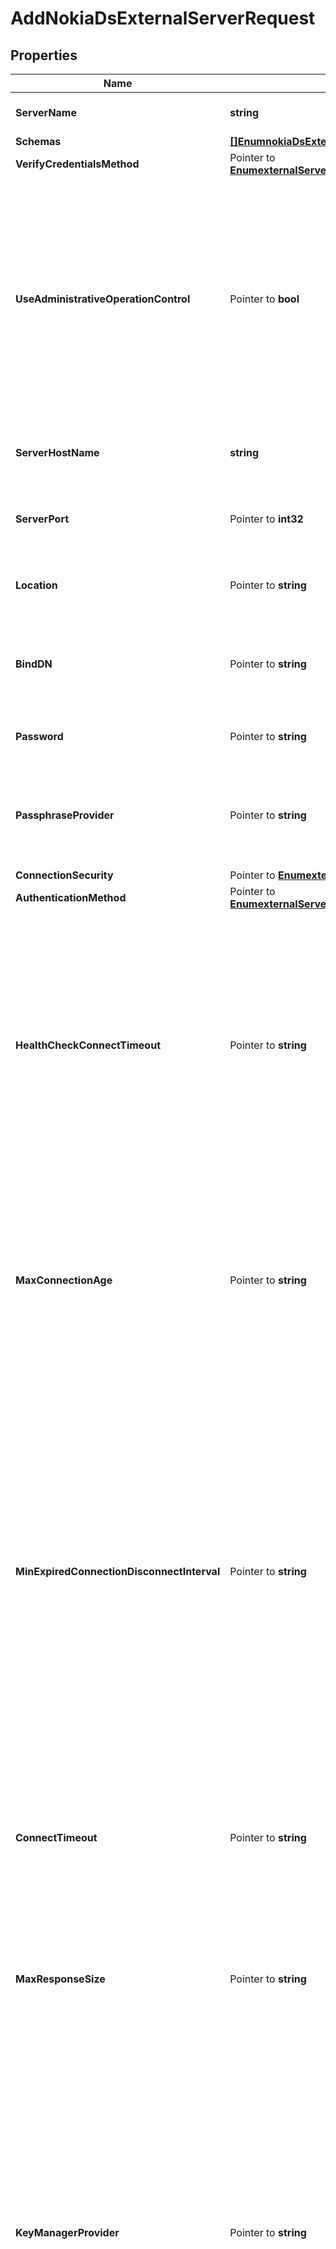 # AddNokiaDsExternalServerRequest

## Properties

Name | Type | Description | Notes
------------ | ------------- | ------------- | -------------
**ServerName** | **string** | Name of the new External Server | 
**Schemas** | [**[]EnumnokiaDsExternalServerSchemaUrn**](EnumnokiaDsExternalServerSchemaUrn.md) |  | 
**VerifyCredentialsMethod** | Pointer to [**EnumexternalServerVerifyCredentialsMethodProp**](EnumexternalServerVerifyCredentialsMethodProp.md) |  | [optional] 
**UseAdministrativeOperationControl** | Pointer to **bool** | Indicates whether to include the administrative operation request control in requests sent to this server which are intended for administrative operations (e.g., health checking) rather than requests directly from clients. | [optional] 
**ServerHostName** | **string** | The host name or IP address of the target LDAP server. | 
**ServerPort** | Pointer to **int32** | The port number on which the server listens for requests. | [optional] 
**Location** | Pointer to **string** | Specifies the location for the LDAP External Server. | [optional] 
**BindDN** | Pointer to **string** | The DN to use to bind to the target LDAP server if simple authentication is required. | [optional] 
**Password** | Pointer to **string** | The login password for the specified user. | [optional] 
**PassphraseProvider** | Pointer to **string** | The passphrase provider to use to obtain the login password for the specified user. | [optional] 
**ConnectionSecurity** | Pointer to [**EnumexternalServerConnectionSecurityProp**](EnumexternalServerConnectionSecurityProp.md) |  | [optional] 
**AuthenticationMethod** | Pointer to [**EnumexternalServerNokiaDsAuthenticationMethodProp**](EnumexternalServerNokiaDsAuthenticationMethodProp.md) |  | [optional] 
**HealthCheckConnectTimeout** | Pointer to **string** | Specifies the maximum length of time to wait for a connection to be established for the purpose of performing a health check. If the connection cannot be established within this length of time, the server will be classified as unavailable. | [optional] 
**MaxConnectionAge** | Pointer to **string** | Specifies the maximum length of time that connections to this server should be allowed to remain established before being closed and replaced with newly-established connections. | [optional] 
**MinExpiredConnectionDisconnectInterval** | Pointer to **string** | Specifies the minimum length of time that should pass between connection closures as a result of the connections being established for longer than the maximum connection age. This may help avoid cases in which a large number of connections are closed and re-established in a short period of time because of the maximum connection age. | [optional] 
**ConnectTimeout** | Pointer to **string** | Specifies the maximum length of time to wait for a connection to be established before giving up and considering the server unavailable. | [optional] 
**MaxResponseSize** | Pointer to **string** | Specifies the maximum response size that should be supported for messages received from the LDAP external server. | [optional] 
**KeyManagerProvider** | Pointer to **string** | The key manager provider to use if SSL or StartTLS is to be used for connection-level security. When specifying a value for this property (except when using the Null key manager provider) you must ensure that the external server trusts this server&#39;s public certificate by adding this server&#39;s public certificate to the external server&#39;s trust store. | [optional] 
**TrustManagerProvider** | Pointer to **string** | The trust manager provider to use if SSL or StartTLS is to be used for connection-level security. | [optional] 
**InitialConnections** | Pointer to **int32** | The number of connections to initially establish to the LDAP external server. A value of zero indicates that the number of connections should be dynamically based on the number of available worker threads. This will be ignored when using a thread-local connection pool. | [optional] 
**MaxConnections** | Pointer to **int32** | The maximum number of concurrent connections to maintain for the LDAP external server. A value of zero indicates that the number of connections should be dynamically based on the number of available worker threads. This will be ignored when using a thread-local connection pool. | [optional] 
**DefunctConnectionResultCode** | Pointer to [**[]EnumexternalServerDefunctConnectionResultCodeProp**](EnumexternalServerDefunctConnectionResultCodeProp.md) | Specifies the operation result code values that should cause the associated connection should be considered defunct. If an operation fails with one of these result codes, then it will be terminated and an attempt will be made to establish a new connection in its place. | [optional] 
**AbandonOnTimeout** | Pointer to **bool** | Indicates whether to send an abandon request for an operation for which a response timeout is encountered. A request which has timed out on one server may be retried on another server regardless of whether an abandon request is sent, but if the initial attempt is not abandoned then a long-running operation may unnecessarily continue to consume processing resources on the initial server. | [optional] 
**Description** | Pointer to **string** | A description for this External Server | [optional] 

## Methods

### NewAddNokiaDsExternalServerRequest

`func NewAddNokiaDsExternalServerRequest(serverName string, schemas []EnumnokiaDsExternalServerSchemaUrn, serverHostName string, ) *AddNokiaDsExternalServerRequest`

NewAddNokiaDsExternalServerRequest instantiates a new AddNokiaDsExternalServerRequest object
This constructor will assign default values to properties that have it defined,
and makes sure properties required by API are set, but the set of arguments
will change when the set of required properties is changed

### NewAddNokiaDsExternalServerRequestWithDefaults

`func NewAddNokiaDsExternalServerRequestWithDefaults() *AddNokiaDsExternalServerRequest`

NewAddNokiaDsExternalServerRequestWithDefaults instantiates a new AddNokiaDsExternalServerRequest object
This constructor will only assign default values to properties that have it defined,
but it doesn't guarantee that properties required by API are set

### GetServerName

`func (o *AddNokiaDsExternalServerRequest) GetServerName() string`

GetServerName returns the ServerName field if non-nil, zero value otherwise.

### GetServerNameOk

`func (o *AddNokiaDsExternalServerRequest) GetServerNameOk() (*string, bool)`

GetServerNameOk returns a tuple with the ServerName field if it's non-nil, zero value otherwise
and a boolean to check if the value has been set.

### SetServerName

`func (o *AddNokiaDsExternalServerRequest) SetServerName(v string)`

SetServerName sets ServerName field to given value.


### GetSchemas

`func (o *AddNokiaDsExternalServerRequest) GetSchemas() []EnumnokiaDsExternalServerSchemaUrn`

GetSchemas returns the Schemas field if non-nil, zero value otherwise.

### GetSchemasOk

`func (o *AddNokiaDsExternalServerRequest) GetSchemasOk() (*[]EnumnokiaDsExternalServerSchemaUrn, bool)`

GetSchemasOk returns a tuple with the Schemas field if it's non-nil, zero value otherwise
and a boolean to check if the value has been set.

### SetSchemas

`func (o *AddNokiaDsExternalServerRequest) SetSchemas(v []EnumnokiaDsExternalServerSchemaUrn)`

SetSchemas sets Schemas field to given value.


### GetVerifyCredentialsMethod

`func (o *AddNokiaDsExternalServerRequest) GetVerifyCredentialsMethod() EnumexternalServerVerifyCredentialsMethodProp`

GetVerifyCredentialsMethod returns the VerifyCredentialsMethod field if non-nil, zero value otherwise.

### GetVerifyCredentialsMethodOk

`func (o *AddNokiaDsExternalServerRequest) GetVerifyCredentialsMethodOk() (*EnumexternalServerVerifyCredentialsMethodProp, bool)`

GetVerifyCredentialsMethodOk returns a tuple with the VerifyCredentialsMethod field if it's non-nil, zero value otherwise
and a boolean to check if the value has been set.

### SetVerifyCredentialsMethod

`func (o *AddNokiaDsExternalServerRequest) SetVerifyCredentialsMethod(v EnumexternalServerVerifyCredentialsMethodProp)`

SetVerifyCredentialsMethod sets VerifyCredentialsMethod field to given value.

### HasVerifyCredentialsMethod

`func (o *AddNokiaDsExternalServerRequest) HasVerifyCredentialsMethod() bool`

HasVerifyCredentialsMethod returns a boolean if a field has been set.

### GetUseAdministrativeOperationControl

`func (o *AddNokiaDsExternalServerRequest) GetUseAdministrativeOperationControl() bool`

GetUseAdministrativeOperationControl returns the UseAdministrativeOperationControl field if non-nil, zero value otherwise.

### GetUseAdministrativeOperationControlOk

`func (o *AddNokiaDsExternalServerRequest) GetUseAdministrativeOperationControlOk() (*bool, bool)`

GetUseAdministrativeOperationControlOk returns a tuple with the UseAdministrativeOperationControl field if it's non-nil, zero value otherwise
and a boolean to check if the value has been set.

### SetUseAdministrativeOperationControl

`func (o *AddNokiaDsExternalServerRequest) SetUseAdministrativeOperationControl(v bool)`

SetUseAdministrativeOperationControl sets UseAdministrativeOperationControl field to given value.

### HasUseAdministrativeOperationControl

`func (o *AddNokiaDsExternalServerRequest) HasUseAdministrativeOperationControl() bool`

HasUseAdministrativeOperationControl returns a boolean if a field has been set.

### GetServerHostName

`func (o *AddNokiaDsExternalServerRequest) GetServerHostName() string`

GetServerHostName returns the ServerHostName field if non-nil, zero value otherwise.

### GetServerHostNameOk

`func (o *AddNokiaDsExternalServerRequest) GetServerHostNameOk() (*string, bool)`

GetServerHostNameOk returns a tuple with the ServerHostName field if it's non-nil, zero value otherwise
and a boolean to check if the value has been set.

### SetServerHostName

`func (o *AddNokiaDsExternalServerRequest) SetServerHostName(v string)`

SetServerHostName sets ServerHostName field to given value.


### GetServerPort

`func (o *AddNokiaDsExternalServerRequest) GetServerPort() int32`

GetServerPort returns the ServerPort field if non-nil, zero value otherwise.

### GetServerPortOk

`func (o *AddNokiaDsExternalServerRequest) GetServerPortOk() (*int32, bool)`

GetServerPortOk returns a tuple with the ServerPort field if it's non-nil, zero value otherwise
and a boolean to check if the value has been set.

### SetServerPort

`func (o *AddNokiaDsExternalServerRequest) SetServerPort(v int32)`

SetServerPort sets ServerPort field to given value.

### HasServerPort

`func (o *AddNokiaDsExternalServerRequest) HasServerPort() bool`

HasServerPort returns a boolean if a field has been set.

### GetLocation

`func (o *AddNokiaDsExternalServerRequest) GetLocation() string`

GetLocation returns the Location field if non-nil, zero value otherwise.

### GetLocationOk

`func (o *AddNokiaDsExternalServerRequest) GetLocationOk() (*string, bool)`

GetLocationOk returns a tuple with the Location field if it's non-nil, zero value otherwise
and a boolean to check if the value has been set.

### SetLocation

`func (o *AddNokiaDsExternalServerRequest) SetLocation(v string)`

SetLocation sets Location field to given value.

### HasLocation

`func (o *AddNokiaDsExternalServerRequest) HasLocation() bool`

HasLocation returns a boolean if a field has been set.

### GetBindDN

`func (o *AddNokiaDsExternalServerRequest) GetBindDN() string`

GetBindDN returns the BindDN field if non-nil, zero value otherwise.

### GetBindDNOk

`func (o *AddNokiaDsExternalServerRequest) GetBindDNOk() (*string, bool)`

GetBindDNOk returns a tuple with the BindDN field if it's non-nil, zero value otherwise
and a boolean to check if the value has been set.

### SetBindDN

`func (o *AddNokiaDsExternalServerRequest) SetBindDN(v string)`

SetBindDN sets BindDN field to given value.

### HasBindDN

`func (o *AddNokiaDsExternalServerRequest) HasBindDN() bool`

HasBindDN returns a boolean if a field has been set.

### GetPassword

`func (o *AddNokiaDsExternalServerRequest) GetPassword() string`

GetPassword returns the Password field if non-nil, zero value otherwise.

### GetPasswordOk

`func (o *AddNokiaDsExternalServerRequest) GetPasswordOk() (*string, bool)`

GetPasswordOk returns a tuple with the Password field if it's non-nil, zero value otherwise
and a boolean to check if the value has been set.

### SetPassword

`func (o *AddNokiaDsExternalServerRequest) SetPassword(v string)`

SetPassword sets Password field to given value.

### HasPassword

`func (o *AddNokiaDsExternalServerRequest) HasPassword() bool`

HasPassword returns a boolean if a field has been set.

### GetPassphraseProvider

`func (o *AddNokiaDsExternalServerRequest) GetPassphraseProvider() string`

GetPassphraseProvider returns the PassphraseProvider field if non-nil, zero value otherwise.

### GetPassphraseProviderOk

`func (o *AddNokiaDsExternalServerRequest) GetPassphraseProviderOk() (*string, bool)`

GetPassphraseProviderOk returns a tuple with the PassphraseProvider field if it's non-nil, zero value otherwise
and a boolean to check if the value has been set.

### SetPassphraseProvider

`func (o *AddNokiaDsExternalServerRequest) SetPassphraseProvider(v string)`

SetPassphraseProvider sets PassphraseProvider field to given value.

### HasPassphraseProvider

`func (o *AddNokiaDsExternalServerRequest) HasPassphraseProvider() bool`

HasPassphraseProvider returns a boolean if a field has been set.

### GetConnectionSecurity

`func (o *AddNokiaDsExternalServerRequest) GetConnectionSecurity() EnumexternalServerConnectionSecurityProp`

GetConnectionSecurity returns the ConnectionSecurity field if non-nil, zero value otherwise.

### GetConnectionSecurityOk

`func (o *AddNokiaDsExternalServerRequest) GetConnectionSecurityOk() (*EnumexternalServerConnectionSecurityProp, bool)`

GetConnectionSecurityOk returns a tuple with the ConnectionSecurity field if it's non-nil, zero value otherwise
and a boolean to check if the value has been set.

### SetConnectionSecurity

`func (o *AddNokiaDsExternalServerRequest) SetConnectionSecurity(v EnumexternalServerConnectionSecurityProp)`

SetConnectionSecurity sets ConnectionSecurity field to given value.

### HasConnectionSecurity

`func (o *AddNokiaDsExternalServerRequest) HasConnectionSecurity() bool`

HasConnectionSecurity returns a boolean if a field has been set.

### GetAuthenticationMethod

`func (o *AddNokiaDsExternalServerRequest) GetAuthenticationMethod() EnumexternalServerNokiaDsAuthenticationMethodProp`

GetAuthenticationMethod returns the AuthenticationMethod field if non-nil, zero value otherwise.

### GetAuthenticationMethodOk

`func (o *AddNokiaDsExternalServerRequest) GetAuthenticationMethodOk() (*EnumexternalServerNokiaDsAuthenticationMethodProp, bool)`

GetAuthenticationMethodOk returns a tuple with the AuthenticationMethod field if it's non-nil, zero value otherwise
and a boolean to check if the value has been set.

### SetAuthenticationMethod

`func (o *AddNokiaDsExternalServerRequest) SetAuthenticationMethod(v EnumexternalServerNokiaDsAuthenticationMethodProp)`

SetAuthenticationMethod sets AuthenticationMethod field to given value.

### HasAuthenticationMethod

`func (o *AddNokiaDsExternalServerRequest) HasAuthenticationMethod() bool`

HasAuthenticationMethod returns a boolean if a field has been set.

### GetHealthCheckConnectTimeout

`func (o *AddNokiaDsExternalServerRequest) GetHealthCheckConnectTimeout() string`

GetHealthCheckConnectTimeout returns the HealthCheckConnectTimeout field if non-nil, zero value otherwise.

### GetHealthCheckConnectTimeoutOk

`func (o *AddNokiaDsExternalServerRequest) GetHealthCheckConnectTimeoutOk() (*string, bool)`

GetHealthCheckConnectTimeoutOk returns a tuple with the HealthCheckConnectTimeout field if it's non-nil, zero value otherwise
and a boolean to check if the value has been set.

### SetHealthCheckConnectTimeout

`func (o *AddNokiaDsExternalServerRequest) SetHealthCheckConnectTimeout(v string)`

SetHealthCheckConnectTimeout sets HealthCheckConnectTimeout field to given value.

### HasHealthCheckConnectTimeout

`func (o *AddNokiaDsExternalServerRequest) HasHealthCheckConnectTimeout() bool`

HasHealthCheckConnectTimeout returns a boolean if a field has been set.

### GetMaxConnectionAge

`func (o *AddNokiaDsExternalServerRequest) GetMaxConnectionAge() string`

GetMaxConnectionAge returns the MaxConnectionAge field if non-nil, zero value otherwise.

### GetMaxConnectionAgeOk

`func (o *AddNokiaDsExternalServerRequest) GetMaxConnectionAgeOk() (*string, bool)`

GetMaxConnectionAgeOk returns a tuple with the MaxConnectionAge field if it's non-nil, zero value otherwise
and a boolean to check if the value has been set.

### SetMaxConnectionAge

`func (o *AddNokiaDsExternalServerRequest) SetMaxConnectionAge(v string)`

SetMaxConnectionAge sets MaxConnectionAge field to given value.

### HasMaxConnectionAge

`func (o *AddNokiaDsExternalServerRequest) HasMaxConnectionAge() bool`

HasMaxConnectionAge returns a boolean if a field has been set.

### GetMinExpiredConnectionDisconnectInterval

`func (o *AddNokiaDsExternalServerRequest) GetMinExpiredConnectionDisconnectInterval() string`

GetMinExpiredConnectionDisconnectInterval returns the MinExpiredConnectionDisconnectInterval field if non-nil, zero value otherwise.

### GetMinExpiredConnectionDisconnectIntervalOk

`func (o *AddNokiaDsExternalServerRequest) GetMinExpiredConnectionDisconnectIntervalOk() (*string, bool)`

GetMinExpiredConnectionDisconnectIntervalOk returns a tuple with the MinExpiredConnectionDisconnectInterval field if it's non-nil, zero value otherwise
and a boolean to check if the value has been set.

### SetMinExpiredConnectionDisconnectInterval

`func (o *AddNokiaDsExternalServerRequest) SetMinExpiredConnectionDisconnectInterval(v string)`

SetMinExpiredConnectionDisconnectInterval sets MinExpiredConnectionDisconnectInterval field to given value.

### HasMinExpiredConnectionDisconnectInterval

`func (o *AddNokiaDsExternalServerRequest) HasMinExpiredConnectionDisconnectInterval() bool`

HasMinExpiredConnectionDisconnectInterval returns a boolean if a field has been set.

### GetConnectTimeout

`func (o *AddNokiaDsExternalServerRequest) GetConnectTimeout() string`

GetConnectTimeout returns the ConnectTimeout field if non-nil, zero value otherwise.

### GetConnectTimeoutOk

`func (o *AddNokiaDsExternalServerRequest) GetConnectTimeoutOk() (*string, bool)`

GetConnectTimeoutOk returns a tuple with the ConnectTimeout field if it's non-nil, zero value otherwise
and a boolean to check if the value has been set.

### SetConnectTimeout

`func (o *AddNokiaDsExternalServerRequest) SetConnectTimeout(v string)`

SetConnectTimeout sets ConnectTimeout field to given value.

### HasConnectTimeout

`func (o *AddNokiaDsExternalServerRequest) HasConnectTimeout() bool`

HasConnectTimeout returns a boolean if a field has been set.

### GetMaxResponseSize

`func (o *AddNokiaDsExternalServerRequest) GetMaxResponseSize() string`

GetMaxResponseSize returns the MaxResponseSize field if non-nil, zero value otherwise.

### GetMaxResponseSizeOk

`func (o *AddNokiaDsExternalServerRequest) GetMaxResponseSizeOk() (*string, bool)`

GetMaxResponseSizeOk returns a tuple with the MaxResponseSize field if it's non-nil, zero value otherwise
and a boolean to check if the value has been set.

### SetMaxResponseSize

`func (o *AddNokiaDsExternalServerRequest) SetMaxResponseSize(v string)`

SetMaxResponseSize sets MaxResponseSize field to given value.

### HasMaxResponseSize

`func (o *AddNokiaDsExternalServerRequest) HasMaxResponseSize() bool`

HasMaxResponseSize returns a boolean if a field has been set.

### GetKeyManagerProvider

`func (o *AddNokiaDsExternalServerRequest) GetKeyManagerProvider() string`

GetKeyManagerProvider returns the KeyManagerProvider field if non-nil, zero value otherwise.

### GetKeyManagerProviderOk

`func (o *AddNokiaDsExternalServerRequest) GetKeyManagerProviderOk() (*string, bool)`

GetKeyManagerProviderOk returns a tuple with the KeyManagerProvider field if it's non-nil, zero value otherwise
and a boolean to check if the value has been set.

### SetKeyManagerProvider

`func (o *AddNokiaDsExternalServerRequest) SetKeyManagerProvider(v string)`

SetKeyManagerProvider sets KeyManagerProvider field to given value.

### HasKeyManagerProvider

`func (o *AddNokiaDsExternalServerRequest) HasKeyManagerProvider() bool`

HasKeyManagerProvider returns a boolean if a field has been set.

### GetTrustManagerProvider

`func (o *AddNokiaDsExternalServerRequest) GetTrustManagerProvider() string`

GetTrustManagerProvider returns the TrustManagerProvider field if non-nil, zero value otherwise.

### GetTrustManagerProviderOk

`func (o *AddNokiaDsExternalServerRequest) GetTrustManagerProviderOk() (*string, bool)`

GetTrustManagerProviderOk returns a tuple with the TrustManagerProvider field if it's non-nil, zero value otherwise
and a boolean to check if the value has been set.

### SetTrustManagerProvider

`func (o *AddNokiaDsExternalServerRequest) SetTrustManagerProvider(v string)`

SetTrustManagerProvider sets TrustManagerProvider field to given value.

### HasTrustManagerProvider

`func (o *AddNokiaDsExternalServerRequest) HasTrustManagerProvider() bool`

HasTrustManagerProvider returns a boolean if a field has been set.

### GetInitialConnections

`func (o *AddNokiaDsExternalServerRequest) GetInitialConnections() int32`

GetInitialConnections returns the InitialConnections field if non-nil, zero value otherwise.

### GetInitialConnectionsOk

`func (o *AddNokiaDsExternalServerRequest) GetInitialConnectionsOk() (*int32, bool)`

GetInitialConnectionsOk returns a tuple with the InitialConnections field if it's non-nil, zero value otherwise
and a boolean to check if the value has been set.

### SetInitialConnections

`func (o *AddNokiaDsExternalServerRequest) SetInitialConnections(v int32)`

SetInitialConnections sets InitialConnections field to given value.

### HasInitialConnections

`func (o *AddNokiaDsExternalServerRequest) HasInitialConnections() bool`

HasInitialConnections returns a boolean if a field has been set.

### GetMaxConnections

`func (o *AddNokiaDsExternalServerRequest) GetMaxConnections() int32`

GetMaxConnections returns the MaxConnections field if non-nil, zero value otherwise.

### GetMaxConnectionsOk

`func (o *AddNokiaDsExternalServerRequest) GetMaxConnectionsOk() (*int32, bool)`

GetMaxConnectionsOk returns a tuple with the MaxConnections field if it's non-nil, zero value otherwise
and a boolean to check if the value has been set.

### SetMaxConnections

`func (o *AddNokiaDsExternalServerRequest) SetMaxConnections(v int32)`

SetMaxConnections sets MaxConnections field to given value.

### HasMaxConnections

`func (o *AddNokiaDsExternalServerRequest) HasMaxConnections() bool`

HasMaxConnections returns a boolean if a field has been set.

### GetDefunctConnectionResultCode

`func (o *AddNokiaDsExternalServerRequest) GetDefunctConnectionResultCode() []EnumexternalServerDefunctConnectionResultCodeProp`

GetDefunctConnectionResultCode returns the DefunctConnectionResultCode field if non-nil, zero value otherwise.

### GetDefunctConnectionResultCodeOk

`func (o *AddNokiaDsExternalServerRequest) GetDefunctConnectionResultCodeOk() (*[]EnumexternalServerDefunctConnectionResultCodeProp, bool)`

GetDefunctConnectionResultCodeOk returns a tuple with the DefunctConnectionResultCode field if it's non-nil, zero value otherwise
and a boolean to check if the value has been set.

### SetDefunctConnectionResultCode

`func (o *AddNokiaDsExternalServerRequest) SetDefunctConnectionResultCode(v []EnumexternalServerDefunctConnectionResultCodeProp)`

SetDefunctConnectionResultCode sets DefunctConnectionResultCode field to given value.

### HasDefunctConnectionResultCode

`func (o *AddNokiaDsExternalServerRequest) HasDefunctConnectionResultCode() bool`

HasDefunctConnectionResultCode returns a boolean if a field has been set.

### GetAbandonOnTimeout

`func (o *AddNokiaDsExternalServerRequest) GetAbandonOnTimeout() bool`

GetAbandonOnTimeout returns the AbandonOnTimeout field if non-nil, zero value otherwise.

### GetAbandonOnTimeoutOk

`func (o *AddNokiaDsExternalServerRequest) GetAbandonOnTimeoutOk() (*bool, bool)`

GetAbandonOnTimeoutOk returns a tuple with the AbandonOnTimeout field if it's non-nil, zero value otherwise
and a boolean to check if the value has been set.

### SetAbandonOnTimeout

`func (o *AddNokiaDsExternalServerRequest) SetAbandonOnTimeout(v bool)`

SetAbandonOnTimeout sets AbandonOnTimeout field to given value.

### HasAbandonOnTimeout

`func (o *AddNokiaDsExternalServerRequest) HasAbandonOnTimeout() bool`

HasAbandonOnTimeout returns a boolean if a field has been set.

### GetDescription

`func (o *AddNokiaDsExternalServerRequest) GetDescription() string`

GetDescription returns the Description field if non-nil, zero value otherwise.

### GetDescriptionOk

`func (o *AddNokiaDsExternalServerRequest) GetDescriptionOk() (*string, bool)`

GetDescriptionOk returns a tuple with the Description field if it's non-nil, zero value otherwise
and a boolean to check if the value has been set.

### SetDescription

`func (o *AddNokiaDsExternalServerRequest) SetDescription(v string)`

SetDescription sets Description field to given value.

### HasDescription

`func (o *AddNokiaDsExternalServerRequest) HasDescription() bool`

HasDescription returns a boolean if a field has been set.


[[Back to Model list]](../README.md#documentation-for-models) [[Back to API list]](../README.md#documentation-for-api-endpoints) [[Back to README]](../README.md)


